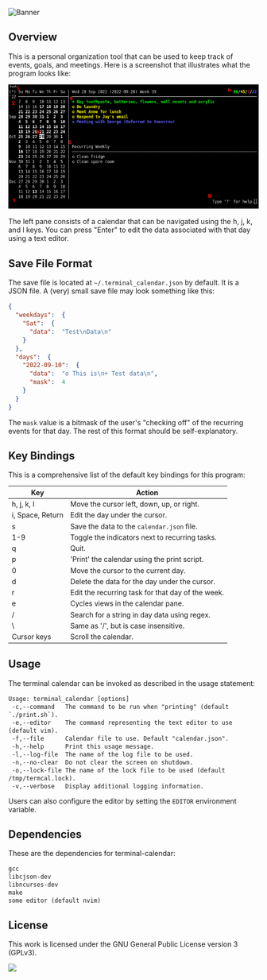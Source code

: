 ![Banner](https://s-christy.com/status-banner-service/terminal-calendar/banner-slim.svg)

## Overview

This is a personal organization tool that can be used to keep track of events,
goals, and meetings. Here is a screenshot that illustrates what the program
looks like:

<p align="center">
  <img alt="Screenshot" src="./sample_annotated.png">
<p>

The left pane consists of a calendar that can be navigated using the h, j, k,
and l keys. You can press "Enter" to edit the data associated with that day
using a text editor.

## Save File Format

The save file is located at `~/.terminal_calendar.json` by default. It is a JSON
file. A (very) small save file may look something like this:

```json
{
  "weekdays":  {
    "Sat":  {
      "data":  "Test\nData\n"
    }
  },
  "days":  {
    "2022-09-10":  {
      "data":  "o This is\n+ Test data\n",
      "mask":  4
    }
  }
}
```

The `mask` value is a bitmask of the user's "checking off" of the recurring
events for that day. The rest of this format should be self-explanatory.

## Key Bindings

This is a comprehensive list of the default key bindings for this program:

| Key              | Action                                            |
|------------------|---------------------------------------------------|
| h, j, k, l       | Move the cursor left, down, up, or right.         |
| i, Space, Return | Edit the day under the cursor.                    |
| s                | Save the data to the `calendar.json` file.        |
| 1-9              | Toggle the indicators next to recurring tasks.    |
| q                | Quit.                                             |
| p                | 'Print' the calendar using the print script.      |
| 0                | Move the cursor to the current day.               |
| d                | Delete the data for the day under the cursor.     |
| r                | Edit the recurring task for that day of the week. |
| e                | Cycles views in the calendar pane.                |
| /                | Search for a string in day data using regex.      |
| \                | Same as '/', but is case insensitive.             |
| Cursor keys      | Scroll the calendar.                              |

## Usage

The terminal calendar can be invoked as described in the usage statement:

```
Usage: terminal_calendar [options]
 -c,--command   The command to be run when "printing" (default `./print.sh`).
 -e,--editor    The command representing the text editor to use (default vim).
 -f,--file      Calendar file to use. Default "calendar.json".
 -h,--help      Print this usage message.
 -l,--log-file  The name of the log file to be used.
 -n,--no-clear  Do not clear the screen on shutdown.
 -o,--lock-file The name of the lock file to be used (default /tmp/termcal.lock).
 -v,--verbose   Display additional logging information.
```

Users can also configure the editor by setting the `EDITOR` environment
variable.

## Dependencies

These are the dependencies for terminal-calendar:

```
gcc
libcjson-dev
libncurses-dev
make
some editor (default nvim)
```

## License

This work is licensed under the GNU General Public License version 3 (GPLv3).

[<img src="https://s-christy.com/status-banner-service/GPLv3_Logo.svg" width="150" />](https://www.gnu.org/licenses/gpl-3.0.en.html)
